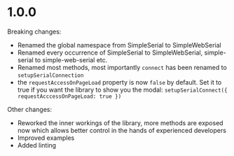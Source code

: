 # 1.0.0

Breaking changes:

- Renamed the global namespace from SimpleSerial to SimpleWebSerial
- Renamed every occurrence of SimpleSerial to SimpleWebSerial, simple-serial to simple-web-serial etc.
- Renamed most methods, most importantly `connect` has been renamed to `setupSerialConnection`
- the `requestAccessOnPageLoad` property is now `false` by default. Set it to true if you want the library to show you the modal: `setupSerialConnect({ requestAcccessOnPageLoad: true })`

Other changes:
- Reworked the inner workings of the library, more methods are exposed now which allows better control in the hands of experienced developers
- Improved examples
- Added linting
